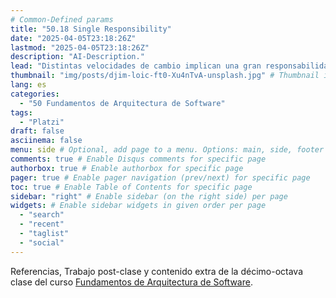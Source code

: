 ```yaml
---
# Common-Defined params
title: "50.18 Single Responsibility"
date: "2025-04-05T23:18:26Z"
lastmod: "2025-04-05T23:18:26Z"
description: "AI-Description."
lead: "Distintas velocidades de cambio implican una gran responsabilidad" # Lead text
thumbnail: "img/posts/djim-loic-ft0-Xu4nTvA-unsplash.jpg" # Thumbnail image
lang: es
categories:
  - "50 Fundamentos de Arquitectura de Software"
tags:
  - "Platzi"
draft: false
asciinema: false
menu: side # Optional, add page to a menu. Options: main, side, footer
comments: true # Enable Disqus comments for specific page
authorbox: true # Enable authorbox for specific page
pager: true # Enable pager navigation (prev/next) for specific page
toc: true # Enable Table of Contents for specific page
sidebar: "right" # Enable sidebar (on the right side) per page
widgets: # Enable sidebar widgets in given order per page
  - "search"
  - "recent"
  - "taglist"
  - "social"
---
```


Referencias, Trabajo post-clase y contenido extra de la décimo-octava clase del curso [Fundamentos de Arquitectura de Software](https://platzi.com/). 

<!--more-->

